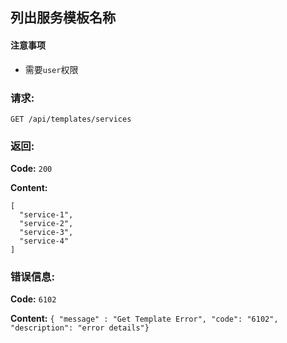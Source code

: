## 列出服务模板名称


#### 注意事项

- 需要`user`权限

### 请求:

    GET /api/templates/services

### 返回:

**Code:** `200`

**Content:**

```
[
  "service-1",
  "service-2",
  "service-3",
  "service-4"
]
```

### 错误信息:

**Code:** `6102`

**Content:** `{ "message" : "Get Template Error", "code": "6102", "description": "error details"}`
